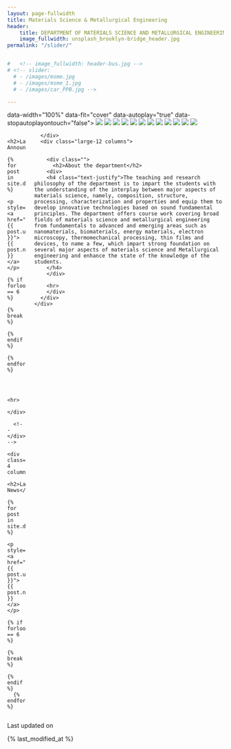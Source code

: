 ```yaml
---
layout: page-fullwidth
title: Materials Science & Metallurgical Engineering
header:
    title: DEPARTMENT OF MATERIALS SCIENCE AND METALLURGICAL ENGINEERING
    image_fullwidth: unsplash_brooklyn-bridge_header.jpg
permalink: "/slider/"


#   <!-- image_fullwidth: header-bus.jpg -->
# <!-- slider:
  # - /images/msme.jpg
  # - /images/msme_1.jpg
  # - /images/car_PPB.jpg -->

---
```



<!-- Add images to <div class="fotorama"></div> -->



<div class="fotorama">
    data-width="100%"
    data-fit="cover"
    data-autoplay="true"
    data-stopautoplayontouch="false">
  <img src="/feeling-responsive/images/gallery/car_AK.png">
  <img src="/feeling-responsive/images/gallery/car_ASD.png">
  <img src="/feeling-responsive/images/gallery/car_BBP.png">
  <img src="/feeling-responsive/images/gallery/car_CM.png">
  <img src="/feeling-responsive/images/gallery/car_MK.png">
  <img src="/feeling-responsive/images/gallery/car_MV.png">
  <img src="/feeling-responsive/images/gallery/car_PPB.png">
  <img src="/feeling-responsive/images/gallery/car_RR.png">
  <img src="/feeling-responsive/images/gallery/car_SB.png">
  <img src="/feeling-responsive/images/gallery/car_SC.png">
  <img src="/feeling-responsive/images/gallery/car_SDG.png">
  <img src="/feeling-responsive/images/gallery/car_SRD.png">
</div>




<article>
  <div class="">
    <div class="row">
      <div class="large-8 columns">
        <!-- <div class="col-md-12 newsTalk"> -->

          <h2>Latest Announcements</h2>
          {% for post in site.data.latest_announcement %}
          <p style="color:brown;"><a href="{{ post.url }}">{{ post.name }}</a></p>
          {% if forloop.index == 6 %}
          {% break %}
          {% endif %}
        {% endfor  %}



        <hr>          
      </div>
      
      <!-- </div> -->
      <div class="large-4 columns">
        <h2>Latest News</h2>
        {% for post in site.data.latest_news %}
        <p style="color:brown;"><a href="{{ post.url }}">{{ post.name }}</a></p>
        {% if forloop.index == 6 %}
        {% break %}
        {% endif %}
      {% endfor  %}
<!--       
        <ul>
          <li>
            <div class="right_text"><a href="" target="_blank">Dr. Anuj Goyal has joined the MSME department as an Assistant Professor.<img src="{{site.baseurl}}/assets/images/new_3.gif"></a></div>
          </li>
        
          <li>
            <div class="right_text"><a href="" target="_blank">Dr. Piyush Vijay Jagtap has joined the MSME department as an Assistant Professor.<img src="{{site.baseurl}}/assets/images/new_3.gif"></a></div>
          </li>
        
          <li>
            <div class="right_text"><a href="" target="_blank">Dr. Tata Narasinga Rao has joined the MSME department as an Adjunct professor.<img src="{{site.baseurl}}/assets/images/new_3.gif"></a></div>
          </li>
        
          <li>
            <div class="right_text"><a href="" target="_blank">Prof. Bhanu Sankara Rao has joined the MSME department as an Adjunct professor.</a></div>
          </li>
        
          <li>
            <div class="right_text"><a href="" target="_blank">Dr. Ashok K. has joined as an Assistant professor.</a></div>
          </li>
        
          <li>
            <div class="right_text"><a href="/assets/docs/MSME_PhD_admissions_Dec_2021.pdf" target="_blank">Provisionally selected candidates for Ph.D. program December 2021 (Click Here)</a></div>
          </li>
        </ul> -->
      </div>
      <div class="large-12 columns">
                
        
        <div class="">
          <h2>About the department</h2>
        <div>
        <h4 class="text-justify">The teaching and research philosophy of the department is to impart the students with the understanding of the interplay between major aspects of materials science, namely, composition, structure, processing, characterization and properties and equip them to develop innovative technologies based on sound fundamental principles. The department offers course work covering broad fields of materials science and metallurgical engineering from fundamentals to advanced and emerging areas such as nanomaterials, biomaterials, energy materials, electron microscopy, thermomechanical processing, thin films and devices, to name a few, which impart strong foundation on several major aspects of materials science and Metallurgical engineering and enhance the state of the knowledge of the students.
        </h4>
        </div>
        
        <hr>
        </div>
      </div>
    </div>
  </div>
</article>

<p>Last updated on</p>{% last_modified_at %} 


<!-- jQuery 1.8 or later, 33 KB -->
<script src="https://ajax.googleapis.com/ajax/libs/jquery/1.11.1/jquery.min.js"></script>

<!-- Fotorama from CDNJS, 19 KB -->
<link  href="https://cdnjs.cloudflare.com/ajax/libs/fotorama/4.6.4/fotorama.css" rel="stylesheet">
<script src="https://cdnjs.cloudflare.com/ajax/libs/fotorama/4.6.4/fotorama.js"></script> 